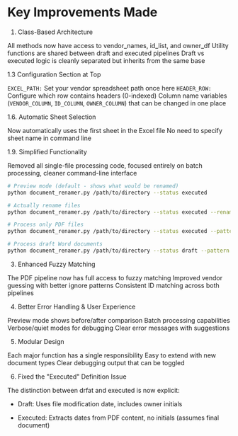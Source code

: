 # Key Improvements Made

1. Class-Based Architecture

All methods now have access to vendor_names, id_list, and owner_df
Utility functions are shared between draft and executed pipelines
Draft vs executed logic is cleanly separated but inherits from the same base

1.3 Configuration Section at Top

`EXCEL_PATH:` Set your vendor spreadsheet path once here
`HEADER_ROW:` Configure which row contains headers (0-indexed)
Column name variables (`VENDOR_COLUMN`, `ID_COLUMN`, `OWNER_COLUMN`) that can be changed in one place

1.6. Automatic Sheet Selection

Now automatically uses the first sheet in the Excel file
No need to specify sheet name in command line

1.9. Simplified Functionality

Removed all single-file processing code, focused entirely on batch processing, cleaner command-line interface

```bash
# Preview mode (default - shows what would be renamed)
python document_renamer.py /path/to/directory --status executed

# Actually rename files
python document_renamer.py /path/to/directory --status executed --rename

# Process only PDF files
python document_renamer.py /path/to/directory --status executed --pattern "*.pdf"

# Process draft Word documents
python document_renamer.py /path/to/directory --status draft --pattern "*.docx"
```

3. Enhanced Fuzzy Matching

The PDF pipeline now has full access to fuzzy matching
Improved vendor guessing with better ignore patterns
Consistent ID matching across both pipelines

4. Better Error Handling & User Experience

Preview mode shows before/after comparison
Batch processing capabilities
Verbose/quiet modes for debugging
Clear error messages with suggestions

5. Modular Design

Each major function has a single responsibility
Easy to extend with new document types
Clear debugging output that can be toggled

6. Fixed the "Executed" Definition Issue

The distinction between drfat and executed is now explicit:

- Draft: Uses file modification date, includes owner initials

- Executed: Extracts dates from PDF content, no initials (assumes final document)
